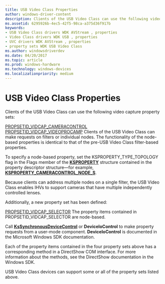 ```yaml
---
title: USB Video Class Properties
author: windows-driver-content
description: Clients of the USB Video Class can use the following video capture property sets described in this topic.
ms.assetid: 6295926b-4ec5-42f5-98ca-a375d36f917b
keywords:
- USB Video Class drivers WDK AVStream , properties
- Video Class drivers WDK USB , properties
- UVC drivers WDK AVStream , properties
- property sets WDK USB Video Class
ms.author: windowsdriverdev
ms.date: 04/20/2017
ms.topic: article
ms.prod: windows-hardware
ms.technology: windows-devices
ms.localizationpriority: medium
---
```


# USB Video Class Properties


Clients of the USB Video Class can use the following video capture property sets:

[PROPSETID\_VIDCAP\_CAMERACONTROL](https://msdn.microsoft.com/library/windows/hardware/ff567802)
[PROPSETID\_VIDCAP\_VIDEOPROCAMP](https://msdn.microsoft.com/library/windows/hardware/ff568122)
Clients of the USB Video Class can make requests on filters or individual nodes. The functionality of the node-based properties is identical to that of the pre-USB Video Class filter-based properties.

To specify a node-based property, set the KSPROPERTY\_TYPE\_TOPOLOGY flag in the Flags member of the [**KSPROPERTY**](https://docs.microsoft.com/windows-hardware/drivers/ddi/content/ks/ns-ks-ksidentifier) structure contained in the property descriptor structure—for example, [**KSPROPERTY\_CAMERACONTROL\_NODE\_S**](https://msdn.microsoft.com/library/windows/hardware/ff564420).

Because clients can address multiple nodes on a single filter, the USB Video Class enables IHVs to support cameras that have multiple independently controlled lenses.

Additionally, a new property set has been defined:

[PROPSETID\_VIDCAP\_SELECTOR](https://msdn.microsoft.com/library/windows/hardware/ff567810)
The property items contained in PROPSETID\_VIDCAP\_SELECTOR are node-based.

Call [**KsSynchronousDeviceControl**](https://msdn.microsoft.com/library/windows/hardware/ff567142) or **DeviceIoControl** to make property requests from a user-mode component. **DeviceIoControl** is documented in the Microsoft Windows SDK documentation.

Each of the property items contained in the four property sets above has a corresponding method in a DirectShow COM interface. For more information about the methods, see the DirectShow documentation in the Windows SDK.

USB Video Class devices can support some or all of the property sets listed above.

 

 




